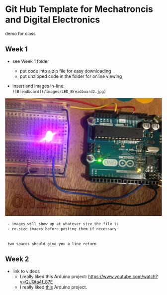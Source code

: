 # Git Hub Template for Mechatroncis and Digital Electronics
demo for class



## Week 1
   - see Week 1 folder
     - put code into a zip file for easy downloading
     - put unzipped code in the folder for online viewing

   - insert and images in-line:  
   ``![Breadboard](/images/LED_Breadboard2.jpg)``  
   
   ![Breadboard](/images/LED_Breadboard2.jpg)  
   
     - images will show up at whatever size the file is
     - re-size images before posting them if necessary  
     
       
     two spaces should give you a line return
 
 

## Week 2
- link to videos
  - I really liked this Arduino project: https://www.youtube.com/watch?v=QUQta4f_87E
  - I really liked [this](https://www.youtube.com/watch?v=QUQta4f_87E) Arduino project. 



